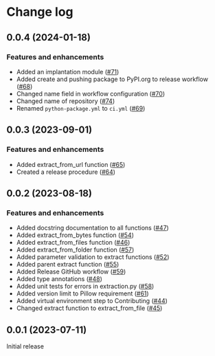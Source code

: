 # Change log

## 0.0.4 (2024-01-18)

### Features and enhancements

- Added an implantation module ([#71](https://github.com/Theia-Scientific/tspng/pull/71))
- Added create and pushing package to PyPI.org to release workflow ([#68](https://github.com/Theia-Scientific/tspng/pull/68))
- Changed name field in workflow configuration ([#70](https://github.com/Theia-Scientific/tspng/pull/70))
- Changed name of repository ([#74](https://github.com/Theia-Scientific/tspng/pull/74))
- Renamed `python-package.yml` to `ci.yml` ([#69](https://github.com/Theia-Scientific/tspng/pull/69))

## 0.0.3 (2023-09-01)

### Features and enhancements

- Added extract_from_url function ([#65](https://github.com/Theia-Scientific/theia-png/pull/65))
- Created a release procedure ([#64](https://github.com/Theia-Scientific/theia-png/pull/64))

## 0.0.2 (2023-08-18)

### Features and enhancements

- Added docstring documentation to all functions ([#47](https://github.com/Theia-Scientific/theia-png/pull/47))
- Added extract_from_bytes function ([#54](https://github.com/Theia-Scientific/theia-png/pull/54))
- Added extract_from_files function ([#46](https://github.com/Theia-Scientific/theia-png/pull/46))
- Added extract_from_folder function ([#57](https://github.com/Theia-Scientific/theia-png/pull/57))
- Added parameter validation to extract functions ([#52](https://github.com/Theia-Scientific/theia-png/pull/52))
- Added parent extract function ([#55](https://github.com/Theia-Scientific/theia-png/pull/55))
- Added Release GitHub workflow ([#59](https://github.com/Theia-Scientific/theia-png/pull/59))
- Added type annotations ([#48](https://github.com/Theia-Scientific/theia-png/pull/48))
- Added unit tests for errors in extraction.py ([#58](https://github.com/Theia-Scientific/theia-png/pull/58))
- Added version limit to Pillow requirement ([#61](https://github.com/Theia-Scientific/theia-png/pull/61))
- Added virtual environment step to Contributing ([#44](https://github.com/Theia-Scientific/theia-png/pull/44))
- Changed extract function to extract_from_file ([#45](https://github.com/Theia-Scientific/theia-png/pull/45))

## 0.0.1 (2023-07-11)

Initial release
